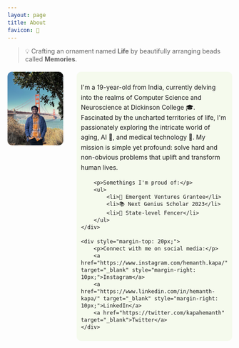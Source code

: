 ```yaml
---
layout: page
title: About
favicon: 🎨
---
```


> 💡 Crafting an ornament named **Life** by beautifully arranging beads called **Memories**.


<div class="about-content" style="display: flex; align-items: flex-start; gap: 30px; margin-top: 20px;">
    <div style="flex: 1;">
        <img src="assets/images/IMG_7489.jpeg" alt="Image" style="width: 100%; height: auto; border-radius: 10px;">
    </div>
    <div style="flex: 2; padding: 10px; background-color: rgba(156, 213, 56, .08); border-radius: 10px;">
        <p>I'm a 19-year-old from India, currently delving into the realms of Computer Science and Neuroscience at Dickinson College 🎓. Fascinated by the uncharted territories of life, I'm passionately exploring the intricate world of aging, AI 🧠, and medical technology 🔬. My mission is simple yet profound: solve hard and non-obvious problems that uplift and transform human lives.</p>

        <p>Somethings I'm proud of:</p>
        <ul>
            <li>🏅 Emergent Ventures Grantee</li>
            <li>📚 Next Genius Scholar 2023</li>
            <li>🤺 State-level Fencer</li>
        </ul>     
    </div>

    <div style="margin-top: 20px;">
        <p>Connect with me on social media:</p>
        <a href="https://www.instagram.com/hemanth.kapa/" target="_blank" style="margin-right: 10px;">Instagram</a>
        <a href="https://www.linkedin.com/in/hemanth-kapa/" target="_blank" style="margin-right: 10px;">LinkedIn</a>
        <a href="https://twitter.com/kapahemanth" target="_blank">Twitter</a>
    </div>
</div>
</div>

<style>
    .about-content ul {
        padding-left: 20px;
    }

    .about-content li {
        margin-bottom: 10px;
    }

    .about-content p, .about-content ul {
        font-size: 1em;
        line-height: 1.6;
    }

    .about-content a {
        display: inline-block;
        margin-bottom: 10px;
        color: var(--primary-color); /* Use your primary color */
        text-decoration: none;
    }

    .about-content a:hover, .about-content a:focus {
        text-decoration: underline;
    }
</style>
